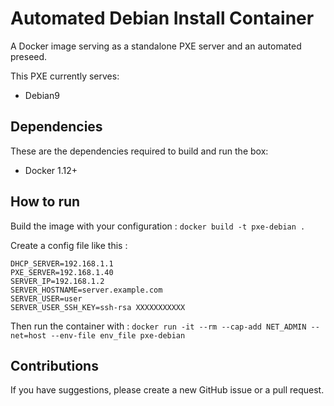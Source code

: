# Automated Debian Install Container

A Docker image serving as a standalone PXE server and an automated preseed.

This PXE currently serves:
- Debian9

## Dependencies
These are the dependencies required to build and run the box:
- Docker 1.12+

## How to run

Build the image with your configuration :
`docker build -t pxe-debian .`

Create a config file like this :
```
DHCP_SERVER=192.168.1.1
PXE_SERVER=192.168.1.40
SERVER_IP=192.168.1.2
SERVER_HOSTNAME=server.example.com
SERVER_USER=user
SERVER_USER_SSH_KEY=ssh-rsa XXXXXXXXXXX
```

Then run the container with : `docker run -it --rm --cap-add NET_ADMIN --net=host --env-file env_file pxe-debian`

## Contributions
If you have suggestions, please create a new GitHub issue or a pull request.
